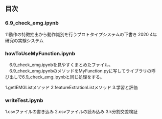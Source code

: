 ## 目次

### 6.9_check_emg.ipynb
11動作の特徴抽出から動作識別を行うプロトタイプシステムの下書き
2020 4年研究の実験システム


### howToUseMyFunction.ipynb
　6.9_check_emg.ipynbを見やすくまとめたファイル。
　6.9_check_emg.ipynbのメソッドをMyFunction.pyに写してライブラリの呼び出しで6.9_check_emg.ipynbと同じ処理をする。
 
1.getIEMGListメソッド
2.featureExtrationListメソッド
3.学習と評価


### writeTest.ipynb
1.csvファイルの書き込み
2.csvファイルの読み込み
3.k分割交差検証